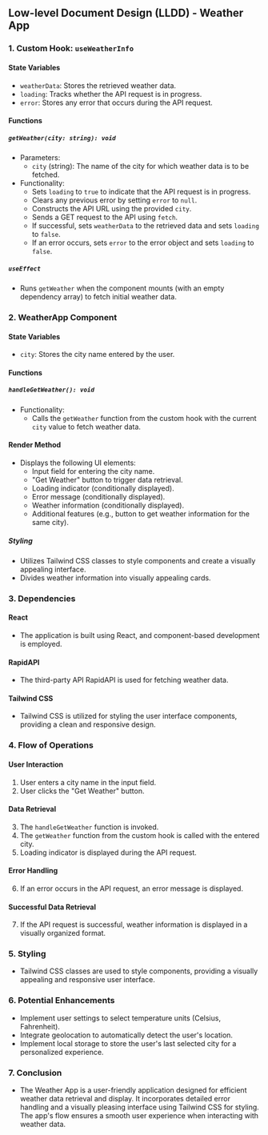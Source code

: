 

## Low-level Document Design (LLDD) - Weather App

### 1. Custom Hook: `useWeatherInfo`

#### State Variables
- `weatherData`: Stores the retrieved weather data.
- `loading`: Tracks whether the API request is in progress.
- `error`: Stores any error that occurs during the API request.

#### Functions

##### `getWeather(city: string): void`
- Parameters:
  - `city` (string): The name of the city for which weather data is to be fetched.
- Functionality:
  - Sets `loading` to `true` to indicate that the API request is in progress.
  - Clears any previous error by setting `error` to `null`.
  - Constructs the API URL using the provided `city`.
  - Sends a GET request to the API using `fetch`.
  - If successful, sets `weatherData` to the retrieved data and sets `loading` to `false`.
  - If an error occurs, sets `error` to the error object and sets `loading` to `false`.

##### `useEffect`
- Runs `getWeather` when the component mounts (with an empty dependency array) to fetch initial weather data.

### 2. WeatherApp Component

#### State Variables
- `city`: Stores the city name entered by the user.

#### Functions

##### `handleGetWeather(): void`
- Functionality:
  - Calls the `getWeather` function from the custom hook with the current `city` value to fetch weather data.

#### Render Method
- Displays the following UI elements:
  - Input field for entering the city name.
  - "Get Weather" button to trigger data retrieval.
  - Loading indicator (conditionally displayed).
  - Error message (conditionally displayed).
  - Weather information (conditionally displayed).
  - Additional features (e.g., button to get weather information for the same city).

##### Styling
- Utilizes Tailwind CSS classes to style components and create a visually appealing interface.
- Divides weather information into visually appealing cards.

### 3. Dependencies

#### React
- The application is built using React, and component-based development is employed.

#### RapidAPI
- The third-party API RapidAPI is used for fetching weather data.

#### Tailwind CSS
- Tailwind CSS is utilized for styling the user interface components, providing a clean and responsive design.

### 4. Flow of Operations

#### User Interaction
1. User enters a city name in the input field.
2. User clicks the "Get Weather" button.

#### Data Retrieval
3. The `handleGetWeather` function is invoked.
4. The `getWeather` function from the custom hook is called with the entered city.
5. Loading indicator is displayed during the API request.

#### Error Handling
6. If an error occurs in the API request, an error message is displayed.

#### Successful Data Retrieval
7. If the API request is successful, weather information is displayed in a visually organized format.

### 5. Styling
- Tailwind CSS classes are used to style components, providing a visually appealing and responsive user interface.

### 6. Potential Enhancements
- Implement user settings to select temperature units (Celsius, Fahrenheit).
- Integrate geolocation to automatically detect the user's location.
- Implement local storage to store the user's last selected city for a personalized experience.

### 7. Conclusion
- The Weather App is a user-friendly application designed for efficient weather data retrieval and display. It incorporates detailed error handling and a visually pleasing interface using Tailwind CSS for styling. The app's flow ensures a smooth user experience when interacting with weather data.